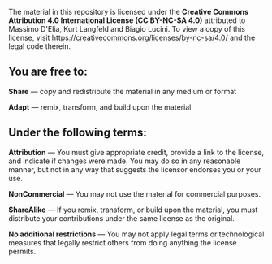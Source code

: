 The material in this repository is licensed under the
**Creative Commons Attribution 4.0 International License (CC BY-NC-SA 4.0)** attributed to Massimo D'Elia, Kurt Langfeld and Biagio Lucini. 
To view a copy of this license, visit https://creativecommons.org/licenses/by-nc-sa/4.0/ and the legal code therein. 

## You are free to:
**Share** — copy and redistribute the material in any medium or format

**Adapt** — remix, transform, and build upon the material

## Under the following terms:
**Attribution** — You must give appropriate credit, provide a link to the license, and indicate if changes were made. You may do so in any reasonable manner, but not in any way that suggests the licensor endorses you or your use.

**NonCommercial** — You may not use the material for commercial purposes.

**ShareAlike** — If you remix, transform, or build upon the material, you must distribute your contributions under the same license as the original.

**No additional restrictions** — You may not apply legal terms or technological measures that legally restrict others from doing anything the license permits.

